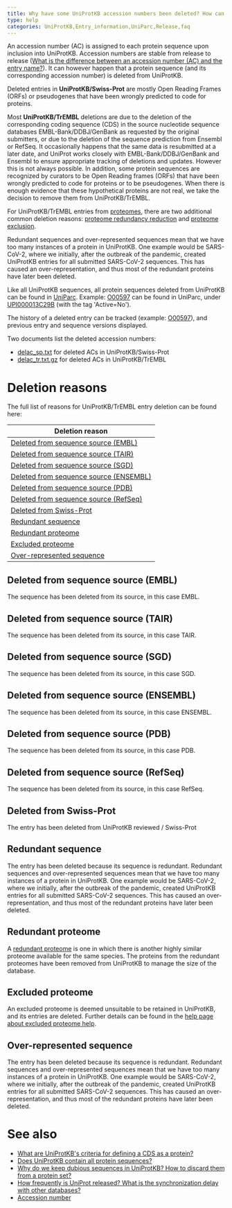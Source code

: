 ```yaml
---
title: Why have some UniProtKB accession numbers been deleted? How can I track them?
type: help
categories: UniProtKB,Entry_information,UniParc,Release,faq
---
```


An accession number (AC) is assigned to each protein sequence upon inclusion into UniProtKB. Accession numbers are stable from release to release ([What is the difference between an accession number (AC) and the entry name?](https://www.uniprot.org/help/difference_accession_entryname)). It can however happen that a protein sequence (and its corresponding accession number) is deleted from UniProtKB.

Deleted entries in **UniProtKB/Swiss-Prot** are mostly Open Reading Frames (ORFs) or pseudogenes that have been wrongly predicted to code for proteins.

Most **UniProtKB/TrEMBL** deletions are due to the deletion of the corresponding coding sequence (CDS) in the source nucleotide sequence databases EMBL-Bank/DDBJ/GenBank as requested by the original submitters, or due to the deletion of the sequence prediction from Ensembl or RefSeq. It occasionally happens that the same data is resubmitted at a later date, and UniProt works closely with EMBL-Bank/DDBJ/GenBank and Ensembl to ensure appropriate tracking of deletions and updates. However this is not always possible. In addition, some protein sequences are recognized by curators to be Open Reading frames (ORFs) that have been wrongly predicted to code for proteins or to be pseudogenes. When there is enough evidence that these hypothetical proteins are not real, we take the decision to remove them from UniProtKB/TrEMBL.

For UniProtKB/TrEMBL entries from [proteomes](https://www.uniprot.org), there are two additional common deletion reasons: [proteome redundancy reduction](https://www.uniprot.org/help/proteome_redundancy) and [proteome exclusion](https://www.uniprot.org/help/proteome_exclusion_reasons).

Redundant sequences and over-represented sequences mean that we have too many instances of a protein in UniProtKB. One example would be SARS-CoV-2, where we initially, after the outbreak of the pandemic, created UniProtKB entries for all submitted SARS-CoV-2 sequences. This has caused an over-representation, and thus most of the redundant proteins have later been deleted.

Like all UniProtKB sequences, all protein sequences deleted from UniProtKB can be found in [UniParc](https://www.uniprot.org/help/uniparc). Example: [O00597](https://www.uniprot.org/uniprotkb/O00597) can be found in UniParc, under [UPI000013C29B](https://www.uniprot.org/uniparc/UPI000013C29B) (with the tag 'Active=No').

The history of a deleted entry can be tracked (example: [O00597](https://www.uniprot.org/uniprotkb/O00597?version=%2A)), and previous entry and sequence versions displayed.

Two documents list the deleted accession numbers:

- [delac_sp.txt](https://ftp.ebi.ac.uk/pub/databases/uniprot/current_release/knowledgebase/complete/docs/delac_sp.txt) for deleted ACs in UniProtKB/Swiss-Prot
- [delac_tr.txt.gz](https://ftp.ebi.ac.uk/pub/databases/uniprot/current_release/knowledgebase/complete/docs/delac_tr.txt.gz) for deleted ACs in UniProtKB/TrEMBL

# Deletion reasons

The full list of reasons for UniProtKB/TrEMBL entry deletion can be found here:

| Deletion reason                                                                     |
| ----------------------------------------------------------------------------------- |
| [Deleted from sequence source (EMBL)](deleted_accessions#deleted_source_embl)       |
| [Deleted from sequence source (TAIR)](deleted_accessions#deleted_source_tair)       |
| [Deleted from sequence source (SGD)](deleted_accessions#deleted_source_sgd)         |
| [Deleted from sequence source (ENSEMBL)](deleted_accessions#deleted_source_ensembl) |
| [Deleted from sequence source (PDB)](deleted_accessions#deleted_source_pdb)         |
| [Deleted from sequence source (RefSeq)](deleted_accessions#deleted_source_refseq)   |
| [Deleted from Swiss-Prot](deleted_accessions#deleted_swiss-prot)                    |
| [Redundant sequence](deleted_accessions#redundant_sequence)                         |
| [Redundant proteome](deleted_accessions#redundant_proteome)                         |
| [Excluded proteome](deleted_accessions#excluded_proteome)                           |
| [Over-represented sequence](deleted_accessions#over-represented_sequence)           |

<h2 id="deleted_source_embl">Deleted from sequence source (EMBL)</h2>

The sequence has been deleted from its source, in this case EMBL.

<h2 id="deleted_source_tair">Deleted from sequence source (TAIR)</h2>

The sequence has been deleted from its source, in this case TAIR.

<h2 id="deleted_source_sgd">Deleted from sequence source (SGD)</h2>

The sequence has been deleted from its source, in this case SGD.

<h2 id="deleted_source_ensembl">Deleted from sequence source (ENSEMBL)</h2>

The sequence has been deleted from its source, in this case ENSEMBL.

<h2 id="deleted_source_pdb">Deleted from sequence source (PDB)</h2>

The sequence has been deleted from its source, in this case PDB.

<h2 id="deleted_source_refseq">Deleted from sequence source (RefSeq)</h2>

The sequence has been deleted from its source, in this case RefSeq.

<h2 id="deleted_swiss-prot">Deleted from Swiss-Prot</h2>

The entry has been deleted from UniProtKB reviewed / Swiss-Prot

<h2 id="redundant_sequence">Redundant sequence</h2>

The entry has been deleted because its sequence is redundant. Redundant sequences and over-represented sequences mean that we have too many instances of a protein in UniProtKB. One example would be SARS-CoV-2, where we initially, after the outbreak of the pandemic, created UniProtKB entries for all submitted SARS-CoV-2 sequences. This has caused an over-representation, and thus most of the redundant proteins have later been deleted.

<h2 id="redundant_proteome">Redundant proteome</h2>

A [redundant proteome](https://www.uniprot.org/help/proteome_redundancy_faq) is one in which there is another highly similar proteome available for the same species. The proteins from the redundant proteomes have been removed from UniProtKB to manage the size of the database.

<h2 id="excluded_proteome">Excluded proteome</h2>

An excluded proteome is deemed unsuitable to be retained in UniProtKB, and its entries are deleted. Further details can be found in the [help page about excluded proteome help](https://www.uniprot.org/help/proteome_exclusion_reasons).

<h2 id="over-represented_sequence">Over-represented sequence</h2>

The entry has been deleted because its sequence is redundant. Redundant sequences and over-represented sequences mean that we have too many instances of a protein in UniProtKB. One example would be SARS-CoV-2, where we initially, after the outbreak of the pandemic, created UniProtKB entries for all submitted SARS-CoV-2 sequences. This has caused an over-representation, and thus most of the redundant proteins have later been deleted.

# See also

- [What are UniProtKB's criteria for defining a CDS as a protein?](https://www.uniprot.org/help/cds_protein_definition)
- [Does UniProtKB contain all protein sequences?](https://www.uniprot.org/help/uniprotkb_coverage)
- [Why do we keep dubious sequences in UniProtKB? How to discard them from a protein set?](https://www.uniprot.org/help/dubious_sequences)
- [How frequently is UniProt released? What is the synchronization delay with other databases?](https://www.uniprot.org/help/synchronization)
- [Accession number](https://www.uniprot.org/help/accession_numbers)

